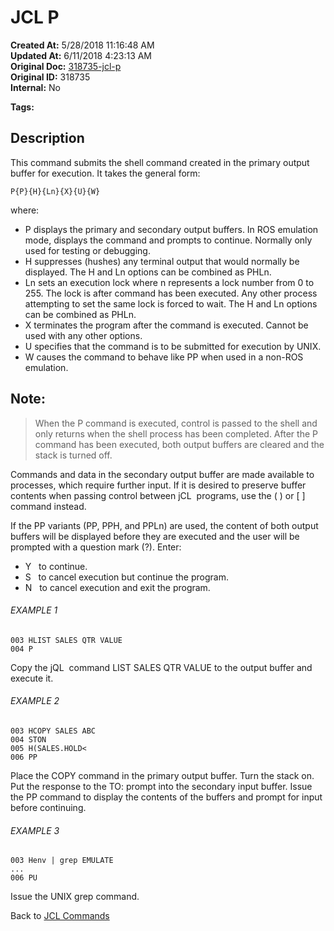 # JCL P

**Created At:** 5/28/2018 11:16:48 AM  
**Updated At:** 6/11/2018 4:23:13 AM  
**Original Doc:** [318735-jcl-p](https://docs.jbase.com/45792-jcl/318735-jcl-p)  
**Original ID:** 318735  
**Internal:** No  

**Tags:**
<badge text='buffer' vertical='middle' />
<badge text='jcl' vertical='middle' />

## Description 

This command submits the shell command created in the primary output buffer for execution. It takes the general form:

```
P{P}{H}{Ln}{X}{U}{W}
```

where:

- P displays the primary and secondary output buffers. In ROS emulation mode, displays the command and prompts to continue. Normally only used for testing or debugging.
- H suppresses (hushes) any terminal output that would normally be displayed. The H and Ln options can be combined as PHLn.
- Ln sets an execution lock where n represents a lock number from 0 to 255. The lock is after command has been executed. Any other process attempting to set the same lock is forced to wait. The H and Ln options can be combined as PHLn.
- X terminates the program after the command is executed. Cannot be used with any other options.
- U specifies that the command is to be submitted for execution by UNIX.
- W causes the command to behave like PP when used in a non-ROS emulation.




## Note: 


> When the P command is executed, control is passed to the shell and only returns when the shell process has been completed. After the P command has been executed, both output buffers are cleared and the stack is turned off.


Commands and data in the secondary output buffer are made available to processes, which require further input. If it is desired to preserve buffer contents when passing control between jCL  programs, use the ( ) or [ ] command instead.

If the PP variants (PP, PPH, and PPLn) are used, the content of both output buffers will be displayed before they are executed and the user will be prompted with a question mark (?). Enter:

- Y   to continue.
- S   to cancel execution but continue the program.
- N   to cancel execution and exit the program.




###### EXAMPLE 1

```
003 HLIST SALES QTR VALUE
004 P
```

Copy the jQL  command LIST SALES QTR VALUE to the output buffer and execute it.



###### EXAMPLE 2

```
003 HCOPY SALES ABC
004 STON
005 H(SALES.HOLD<
006 PP
```

Place the COPY command in the primary output buffer. Turn the stack on. Put the response to the TO: prompt into the secondary input buffer. Issue the PP command to display the contents of the buffers and prompt for input before continuing.



###### EXAMPLE 3

```
003 Henv | grep EMULATE
...
006 PU
```

Issue the UNIX grep command.



Back to [JCL Commands](./../jcl-commands)


